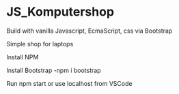 ﻿# JS_Komputershop
 
Build with vanilla Javascript, EcmaScript, css via Bootstrap

Simple shop for laptops

 Install NPM

 Install Bootstrap
  -npm i bootstrap
  
 Run npm start or use localhost from VSCode
